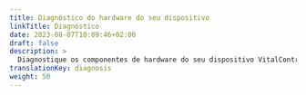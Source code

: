 ```yaml
---
title: Diagnóstico do hardware do seu dispositivo
linkTitle: Diagnóstico
date: 2023-08-07T10:09:46+02:00
draft: false
description: >
  Diagnostique os componentes de hardware do seu dispositivo VitalControl, especialmente o seu scanner RFID.
translationKey: diagnosis
weight: 50
---
```

